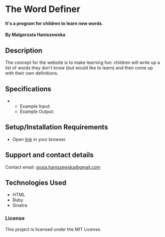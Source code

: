 # The Word Definer

#### It's a program for children to learn new words.

#### By Malgorzata Haniszewska

## Description
The concept for the website is to make learning fun: children will write up a list of words they don't know (but would like to learn) and then come up with their own definitions.

## Specifications

*
  * Example Input:
  * Example Output:

## Setup/Installation Requirements

* Open [link](https://heroku) in your browser.

## Support and contact details

Contact email: gosia.haniszewska@gmail.com

## Technologies Used

* HTML
* Ruby
* Sinatra

### License

This project is licensed under the MIT License.
